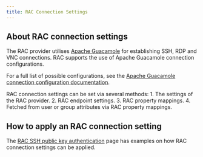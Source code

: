 ```yaml
---
title: RAC Connection Settings
---
```


## About RAC connection settings

The RAC provider utilises [Apache Guacamole](https://guacamole.apache.org/) for establishing SSH, RDP and VNC connections. RAC supports the use of Apache Guacamole connection configurations.

For a full list of possible configurations, see the [Apache Guacamole connection configuration documentation](https://guacamole.apache.org/doc/gug/configuring-guacamole.html#configuring-connections).

RAC connection settings can be set via several methods:
    1. The settings of the RAC provider.
    2. RAC endpoint settings.
    3. RAC property mappings.
    4. Fetched from user or group attributes via RAC property mappings.

## How to apply an RAC connection setting

The [RAC SSH public key authentication](./rac-public-key.md) page has examples on how RAC connection settings can be applied.
